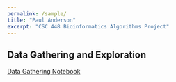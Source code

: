 ```yaml
---
permalink: /sample/
title: "Paul Anderson"
excerpt: "CSC 448 Bioinformatics Algorithms Project"
---
```


## Data Gathering and Exploration
<a href="https://nbviewer.jupyter.org/github/anderson-github-classroom/csc-448-project/blob/master/students/pander14/data_gathering.ipynb">Data Gathering Notebook</a>